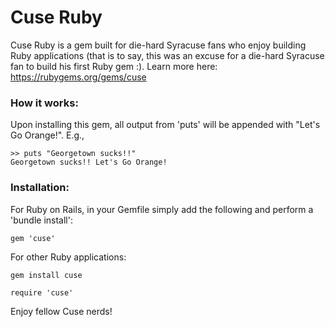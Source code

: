 <h1>Cuse Ruby</h1>
<p>
Cuse Ruby is a gem built for die-hard Syracuse fans who enjoy building Ruby applications (that is to say, this was an excuse for a die-hard Syracuse fan to build his first Ruby gem :). Learn more here: <a href="https://rubygems.org/gems/cuse">https://rubygems.org/gems/cuse</a>
<p>
<h3>How it works:</h3> Upon installing this gem, all output from 'puts' will be appended with "Let's Go Orange!". E.g.,
<p>
<pre><code>>> puts "Georgetown sucks!!"
Georgetown sucks!! Let's Go Orange!
</code></pre>
<p>
<h3>Installation:</h3>
For Ruby on Rails, in your Gemfile simply add the following and perform a 'bundle install':
<pre><code>gem 'cuse'</pre></code>
<p>
For other Ruby applications:
<pre><code>gem install cuse</code></pre>
<pre><code>require 'cuse'</code></pre>
<p>
Enjoy fellow Cuse nerds!